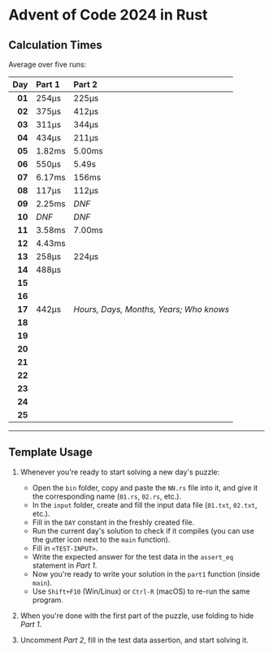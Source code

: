 # Advent of Code 2024 in Rust

## Calculation Times

Average over five runs:

|    Day | Part 1 | Part 2                                  |
|-------:|:-------|:----------------------------------------|
| **01** | 254μs  | 225μs                                   |
| **02** | 375μs  | 412μs                                   |
| **03** | 311μs  | 344μs                                   |
| **04** | 434μs  | 211μs                                   |
| **05** | 1.82ms | 5.00ms                                  |
| **06** | 550μs  | 5.49s                                   |
| **07** | 6.17ms | 156ms                                   |
| **08** | 117μs  | 112μs                                   |
| **09** | 2.25ms | _DNF_                                   |
| **10** | _DNF_  | _DNF_                                   |
| **11** | 3.58ms | 7.00ms                                  |
| **12** | 4.43ms |                                         |
| **13** | 258μs  | 224μs                                   |
| **14** | 488μs  |                                         |
| **15** |        |                                         |
| **16** |        |                                         |
| **17** | 442μs  | _Hours, Days, Months, Years; Who knows_ |
| **18** |        |                                         |
| **19** |        |                                         |
| **20** |        |                                         |
| **21** |        |                                         |
| **22** |        |                                         |
| **23** |        |                                         |
| **24** |        |                                         |
| **25** |        |                                         |

---

## Template Usage

1. Whenever you're ready to start solving a new day's puzzle:
    - Open the `bin` folder, copy and paste the `NN.rs` file into it, and give it the corresponding name (`01.rs`,
      `02.rs`, etc.).
    - In the `input` folder, create and fill the input data file (`01.txt`, `02.txt`, etc.).
    - Fill in the `DAY` constant in the freshly created file.
    - Run the current day's solution to check if it compiles (you can use the gutter icon next to the `main` function).
    - Fill in `<TEST-INPUT>`.
    - Write the expected answer for the test data in the `assert_eq` statement in *Part 1*.
    - Now you're ready to write your solution in the `part1` function (inside `main`).
    - Use `Shift+F10` (Win/Linux) or `Ctrl-R` (macOS) to re-run the same program.

2. When you're done with the first part of the puzzle, use folding to hide *Part 1*.

3. Uncomment *Part 2*, fill in the test data assertion, and start solving it.
